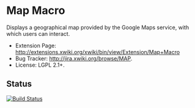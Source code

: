 # Map Macro
Displays a geographical map provided by the Google Maps service, with which users can interact.

* Extension Page: http://extensions.xwiki.org/xwiki/bin/view/Extension/Map+Macro
* Bug Tracker: http://jira.xwiki.org/browse/MAP.
* License: LGPL 2.1+.

## Status
[![Build Status](http://ci.xwiki.org/buildStatus/icon?job=Contrib%20-%20Map%20Macro)](http://ci.xwiki.org/job/Contrib%20-%20Map%20Macro/)
